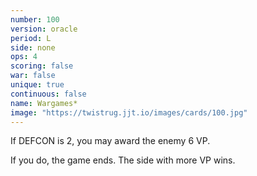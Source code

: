 ```yaml
---
number: 100
version: oracle
period: L
side: none
ops: 4
scoring: false
war: false
unique: true
continuous: false
name: Wargames*
image: "https://twistrug.jjt.io/images/cards/100.jpg"
---
```

If DEFCON is 2, you may award the enemy 6 VP.

If you do, the game ends. The side with more VP wins.
